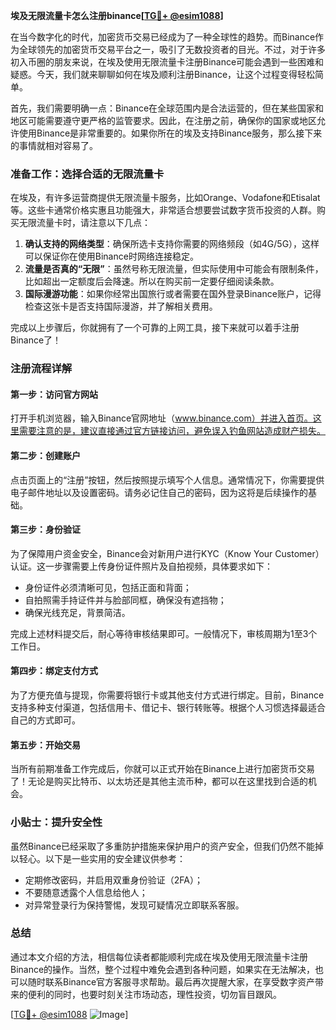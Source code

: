**埃及无限流量卡怎么注册binance[[TG💪+ @esim1088](https://t.me/s/esim1088)]**

在当今数字化的时代，加密货币交易已经成为了一种全球性的趋势。而Binance作为全球领先的加密货币交易平台之一，吸引了无数投资者的目光。不过，对于许多初入币圈的朋友来说，在埃及使用无限流量卡注册Binance可能会遇到一些困难和疑惑。今天，我们就来聊聊如何在埃及顺利注册Binance，让这个过程变得轻松简单。

首先，我们需要明确一点：Binance在全球范围内是合法运营的，但在某些国家和地区可能需要遵守更严格的监管要求。因此，在注册之前，确保你的国家或地区允许使用Binance是非常重要的。如果你所在的埃及支持Binance服务，那么接下来的事情就相对容易了。

### **准备工作：选择合适的无限流量卡**

在埃及，有许多运营商提供无限流量卡服务，比如Orange、Vodafone和Etisalat等。这些卡通常价格实惠且功能强大，非常适合想要尝试数字货币投资的人群。购买无限流量卡时，请注意以下几点：

1. **确认支持的网络类型**：确保所选卡支持你需要的网络频段（如4G/5G），这样可以保证你在使用Binance时网络连接稳定。
2. **流量是否真的“无限”**：虽然号称无限流量，但实际使用中可能会有限制条件，比如超出一定额度后会降速。所以在购买前一定要仔细阅读条款。
3. **国际漫游功能**：如果你经常出国旅行或者需要在国外登录Binance账户，记得检查这张卡是否支持国际漫游，并了解相关费用。

完成以上步骤后，你就拥有了一个可靠的上网工具，接下来就可以着手注册Binance了！

### **注册流程详解**

#### **第一步：访问官方网站**
打开手机浏览器，输入Binance官网地址（www.binance.com）并进入首页。这里需要注意的是，建议直接通过官方链接访问，避免误入钓鱼网站造成财产损失。

#### **第二步：创建账户**
点击页面上的“注册”按钮，然后按照提示填写个人信息。通常情况下，你需要提供电子邮件地址以及设置密码。请务必记住自己的密码，因为这将是后续操作的基础。

#### **第三步：身份验证**
为了保障用户资金安全，Binance会对新用户进行KYC（Know Your Customer）认证。这一步骤需要上传身份证件照片及自拍视频，具体要求如下：
- 身份证件必须清晰可见，包括正面和背面；
- 自拍照需手持证件并与脸部同框，确保没有遮挡物；
- 确保光线充足，背景简洁。

完成上述材料提交后，耐心等待审核结果即可。一般情况下，审核周期为1至3个工作日。

#### **第四步：绑定支付方式**
为了方便充值与提现，你需要将银行卡或其他支付方式进行绑定。目前，Binance支持多种支付渠道，包括信用卡、借记卡、银行转账等。根据个人习惯选择最适合自己的方式即可。

#### **第五步：开始交易**
当所有前期准备工作完成后，你就可以正式开始在Binance上进行加密货币交易了！无论是购买比特币、以太坊还是其他主流币种，都可以在这里找到合适的机会。

### **小贴士：提升安全性**
虽然Binance已经采取了多重防护措施来保护用户的资产安全，但我们仍然不能掉以轻心。以下是一些实用的安全建议供参考：
- 定期修改密码，并启用双重身份验证（2FA）；
- 不要随意透露个人信息给他人；
- 对异常登录行为保持警惕，发现可疑情况立即联系客服。

### **总结**
通过本文介绍的方法，相信每位读者都能顺利完成在埃及使用无限流量卡注册Binance的操作。当然，整个过程中难免会遇到各种问题，如果实在无法解决，也可以随时联系Binance官方客服寻求帮助。最后再次提醒大家，在享受数字资产带来的便利的同时，也要时刻关注市场动态，理性投资，切勿盲目跟风。

[[TG💪+ @esim1088](https://t.me/s/esim1088) ![Image](https://i.postimg.cc/4NQfJmqS/Snipaste-2025-05-13-00-14-12.png)]